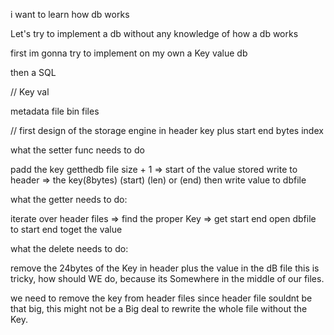 i want to learn how db works 


Let's try to implement a db without any knowledge of how a db works
 
first im gonna try to implement on my own 
a Key value db 

then a SQL



// Key val 

metadata file 
bin files 


// first design of the storage engine
in header key plus start end bytes index 


what the setter func needs to do 

padd the key
getthedb file size + 1 => start of the value stored 
write to header => the key(8bytes) (start) (len) or (end)
then write value to dbfile


what the getter needs to do:

iterate over header files 
=> find the proper Key 
=> get start end 
open dbfile to start end toget the value


what the delete needs to do:

remove the 24bytes of the Key in header plus the value in the dB file this is tricky, how should WE do, because its Somewhere in the middle of our files.

we need to remove the key from header files 
since header file souldnt be that big, this might not be a Big deal to rewrite the whole file without the Key. 


